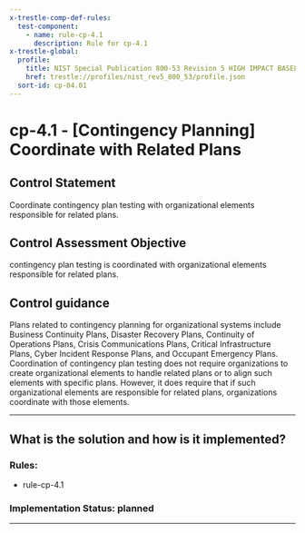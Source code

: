 ```yaml
---
x-trestle-comp-def-rules:
  test-component:
    - name: rule-cp-4.1
      description: Rule for cp-4.1
x-trestle-global:
  profile:
    title: NIST Special Publication 800-53 Revision 5 HIGH IMPACT BASELINE
    href: trestle://profiles/nist_rev5_800_53/profile.json
  sort-id: cp-04.01
---
```


# cp-4.1 - \[Contingency Planning\] Coordinate with Related Plans

## Control Statement

Coordinate contingency plan testing with organizational elements responsible for related plans.

## Control Assessment Objective

contingency plan testing is coordinated with organizational elements responsible for related plans.

## Control guidance

Plans related to contingency planning for organizational systems include Business Continuity Plans, Disaster Recovery Plans, Continuity of Operations Plans, Crisis Communications Plans, Critical Infrastructure Plans, Cyber Incident Response Plans, and Occupant Emergency Plans. Coordination of contingency plan testing does not require organizations to create organizational elements to handle related plans or to align such elements with specific plans. However, it does require that if such organizational elements are responsible for related plans, organizations coordinate with those elements.

______________________________________________________________________

## What is the solution and how is it implemented?

<!-- For implementation status enter one of: implemented, partial, planned, alternative, not-applicable -->

<!-- Note that the list of rules under ### Rules: is read-only and changes will not be captured after assembly to JSON -->

<!-- Add control implementation description here for control: cp-4.1 -->

### Rules:

  - rule-cp-4.1

### Implementation Status: planned

______________________________________________________________________
